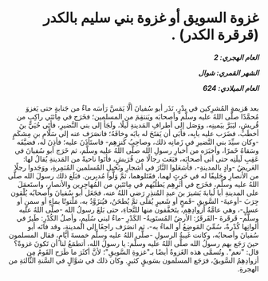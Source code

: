 <h1 dir="rtl">غزوة السويق أو غزوة بني سليم بالكدر (قرقرة الكدر)  .</h1>

<h5 dir="rtl">العام الهجري:  2

الشهر القمري: شوال

العام الميلادي: 624</h5>

<p dir="rtl">بعد هَزيمةِ المُشرِكين في بدْرٍ، نَذَر أبو سُفيانَ ألَّا يَمَسَّ رَأسَه ماءٌ من جَنابةٍ حتى يَغزوَ مُحمَّدًا صلَّى اللهُ عليه وسلَّم وأصحابَه ويَنتقِمَ من المسلمين؛ فخَرَج في مِائتَي راكِبٍ من قُريشٍ، ليَبَرَّ بيَمينِه، ووَصَل إلى أطرافِ المَدينةِ لَيلًا، ولَجَأ إلى بني النَّضيرِ، فأتَى حُيَيَّ بنَ أخطَبَ، فضَرَب عليه بابِه، فأبَى أن يَفتَحَ له بابَه وخافَهُ؛ فانصَرَف عنه إلى سَلَّامِ بنِ مِشكَمٍ -وكان سيِّدَ بني النَّضيرِ في زَمانِه ذلك، وصاحِبُ كَنزِهِم- فاستَأذَنَ عليه؛ فأذِنَ له، فضيَّفَه وسَقاهُ خَمرًا، وأخبَرَه من أخبارِ رسولِ الله صلَّى اللهُ عليه وسلَّم، ثم خَرَج أبو سُفيانَ في عَقِبِ لَيلَتِه حتى أتى أصحابَه، فبَعَث رجالًا من قُرَيشٍ، فأتَوا ناحيةً من المَدينةِ يُقالُ لها: العَريضُ -وادٍ بالمدينةِ-، فأشعَلوا النَّارَ في أشجارِ ونَخيلِ المُسلمين المُثمِرةِ، ووَجَدوا رجلًا من الأنصارِ وحَليفًا له في حَرثٍ لهما، فقَتَلوهما، ثمَّ وَلَّوا مُدبِرين.
فبَلَغ ذلك رسولَ الله صلَّى اللهُ عليه وسلَّم، فخَرَج في أثَرِهِم يَطلُبُهم في مِائتَينِ من المُهاجِرين والأنصارِ، واستَعمَلَ على المدينةِ أبا لُبابةَ بَشيرَ بنَ عبدِ المُنذِرِ رَضي اللهُ عنه، فجَعَل أبو سُفيانَ وأصحابُه يُلْقون جِرَبَ -أوعيةَ- السَّويقِ -قَمحٍ أو شَعيرٍ يُقلَى ثمَّ يُطحَنُ، فيُتزَوَّدُ به، مَلْتوتًا بماءٍ أو سمنٍ أو عسلٍ-، وهي عامَّةُ أزوادِهِم، يتَخفَّفون منها للنَّجاءِ، حتى بَلغَ رسولُ الله -صلَّى اللهُ عليه وسلَّم- قَرقَرةَ -القَرقَرُ: الأرضُ المُستَويةُ- الكَدْرِ -ماءٌ لبني سُلَيمٍ، وأصلُ الكُدْرِ: طَيرٌ في ألوانِها كُدْرةٌ، سُمِّيَ المَوضِعُ أو الماءُ به-، ثم انصَرَف راجِعًا إلى المدينةِ، وقد فاتَه أبو سُفيانَ وأصحابُه، وكانت غَيبةُ الرسولِ -صلَّى اللهُ عليه وسلَّم خمسةَ أيَّامٍ، فقال المسلمون حينَ رَجَع بهم رسولُ الله صلَّى اللهُ عليه وسلَّم: يا رسولَ الله، أتطمَعُ لنا أن تَكونَ غزوةً؟ قال: "نعم".
وتُسمَّى هذه الغَزوةُ أيضًا بـ"غزوةِ السَّويقِ"؛ لأنَّ أكثَرَ ما طَرَح القَومُ مِن أزوادِهِمُ السَّويقُ، فرَجَع المسلمون بسَويقٍ كثيرٍ. وكان ذلك في شوَّالٍ في السَّنةِ الثَّالثةِ من الهجرةِ.</p></br>
